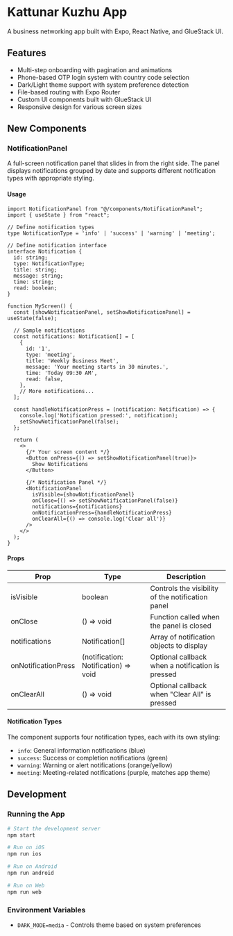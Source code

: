 # Kattunar Kuzhu App

A business networking app built with Expo, React Native, and GlueStack UI.

## Features

- Multi-step onboarding with pagination and animations
- Phone-based OTP login system with country code selection
- Dark/Light theme support with system preference detection
- File-based routing with Expo Router
- Custom UI components built with GlueStack UI
- Responsive design for various screen sizes

## New Components

### NotificationPanel

A full-screen notification panel that slides in from the right side. The panel displays notifications grouped by date and supports different notification types with appropriate styling.

#### Usage

```tsx
import NotificationPanel from "@/components/NotificationPanel";
import { useState } from "react";

// Define notification types
type NotificationType = 'info' | 'success' | 'warning' | 'meeting';

// Define notification interface
interface Notification {
  id: string;
  type: NotificationType;
  title: string;
  message: string;
  time: string;
  read: boolean;
}

function MyScreen() {
  const [showNotificationPanel, setShowNotificationPanel] = useState(false);
  
  // Sample notifications
  const notifications: Notification[] = [
    {
      id: '1',
      type: 'meeting',
      title: 'Weekly Business Meet',
      message: 'Your meeting starts in 30 minutes.',
      time: 'Today 09:30 AM',
      read: false,
    },
    // More notifications...
  ];

  const handleNotificationPress = (notification: Notification) => {
    console.log('Notification pressed:', notification);
    setShowNotificationPanel(false);
  };

  return (
    <>
      {/* Your screen content */}
      <Button onPress={() => setShowNotificationPanel(true)}>
        Show Notifications
      </Button>

      {/* Notification Panel */}
      <NotificationPanel 
        isVisible={showNotificationPanel}
        onClose={() => setShowNotificationPanel(false)}
        notifications={notifications}
        onNotificationPress={handleNotificationPress}
        onClearAll={() => console.log('Clear all')}
      />
    </>
  );
}
```

#### Props

| Prop | Type | Description |
|------|------|-------------|
| isVisible | boolean | Controls the visibility of the notification panel |
| onClose | () => void | Function called when the panel is closed |
| notifications | Notification[] | Array of notification objects to display |
| onNotificationPress | (notification: Notification) => void | Optional callback when a notification is pressed |
| onClearAll | () => void | Optional callback when "Clear All" is pressed |

#### Notification Types

The component supports four notification types, each with its own styling:

- `info`: General information notifications (blue)
- `success`: Success or completion notifications (green)
- `warning`: Warning or alert notifications (orange/yellow)
- `meeting`: Meeting-related notifications (purple, matches app theme)

## Development

### Running the App

```bash
# Start the development server
npm start

# Run on iOS
npm run ios

# Run on Android
npm run android

# Run on Web
npm run web
```

### Environment Variables

- `DARK_MODE=media` - Controls theme based on system preferences
